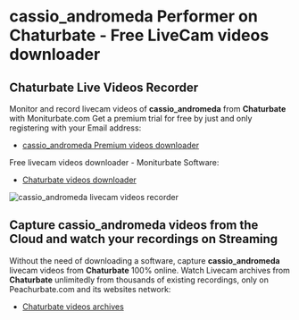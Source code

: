 # cassio_andromeda Performer on Chaturbate - Free LiveCam videos downloader

## Chaturbate Live Videos Recorder

Monitor and record livecam videos of **cassio_andromeda** from **Chaturbate** with Moniturbate.com
Get a premium trial for free by just and only registering with your Email address:
* [cassio_andromeda Premium videos downloader](https://moniturbate.com/request-demo-licence-key.html)

Free livecam videos downloader - Moniturbate Software:
* [Chaturbate videos downloader](https://moniturbate.com/moniturbate-download-software.html)

![cassio_andromeda livecam videos recorder](https://peachurnet.com/templates/moniturbate-software.png)


## Capture cassio_andromeda videos from the Cloud and watch your recordings on Streaming

Without the need of downloading a software, capture **cassio_andromeda** livecam videos from **Chaturbate** 100% online.
Watch Livecam archives from **Chaturbate** unlimitedly from thousands of existing recordings, only on Peachurbate.com and its websites network:
* [Chaturbate videos archives](https://peachurnet.com/)